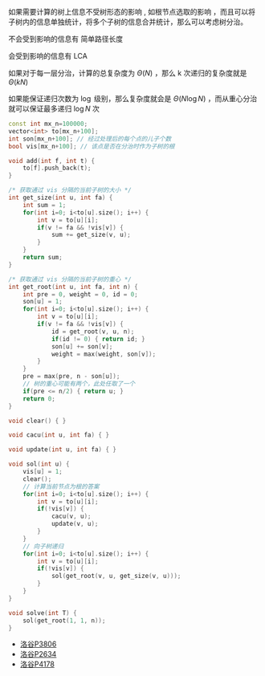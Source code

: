 

如果需要计算的树上信息不受树形态的影响 , 如根节点选取的影响 ，而且可以将子树内的信息单独统计，将多个子树的信息合并统计，那么可以考虑树分治。

不会受到影响的信息有 简单路径长度

会受到影响的信息有 LCA

如果对于每一层分治，计算的总复杂度为 $\Theta(N)$ ，那么 k 次递归的复杂度就是 $\Theta(kN)$

如果能保证递归次数为 $\log$ 级别，那么复杂度就会是 $\Theta(N\log N)$ ，而从重心分治就可以保证最多递归 $\log N$ 次

```cpp
const int mx_n=100000;
vector<int> to[mx_n+100];
int son[mx_n+100]; // 经过处理后的每个点的儿子个数
bool vis[mx_n+100]; // 该点是否在分治时作为子树的根

void add(int f, int t) {
    to[f].push_back(t);
}

/* 获取通过 vis 分隔的当前子树的大小 */
int get_size(int u, int fa) {
    int sum = 1;
    for(int i=0; i<to[u].size(); i++) {
        int v = to[u][i];
        if(v != fa && !vis[v]) {
            sum += get_size(v, u);
        }
    }
    return sum;
}

/* 获取通过 vis 分隔的当前子树的重心 */
int get_root(int u, int fa, int n) {
    int pre = 0, weight = 0, id = 0;
    son[u] = 1;
    for(int i=0; i<to[u].size(); i++) {
        int v = to[u][i];
        if(v != fa && !vis[v]) {
            id = get_root(v, u, n);
            if(id != 0) { return id; }
            son[u] += son[v];
            weight = max(weight, son[v]);
        }
    }
    pre = max(pre, n - son[u]);
    // 树的重心可能有两个，此处任取了一个
    if(pre <= n/2) { return u; }
    return 0;
}

void clear() { }

void cacu(int u, int fa) { }

void update(int u, int fa) { }

void sol(int u) {
    vis[u] = 1;
    clear();
    // 计算当前节点为根的答案
    for(int i=0; i<to[u].size(); i++) {
        int v = to[u][i];
        if(!vis[v]) {
            cacu(v, u);
            update(v, u);
        }
    }
    // 向子树递归
    for(int i=0; i<to[u].size(); i++) {
        int v = to[u][i];
        if(!vis[v]) {
            sol(get_root(v, u, get_size(v, u)));
        }
    }
}

void solve(int T) {
    sol(get_root(1, 1, n));
}
```

- [洛谷P3806](https://www.luogu.com.cn/problem/P3806)
- [洛谷P2634](https://www.luogu.com.cn/problem/P2634)
- [洛谷P4178](https://www.luogu.com.cn/problem/P4178)

